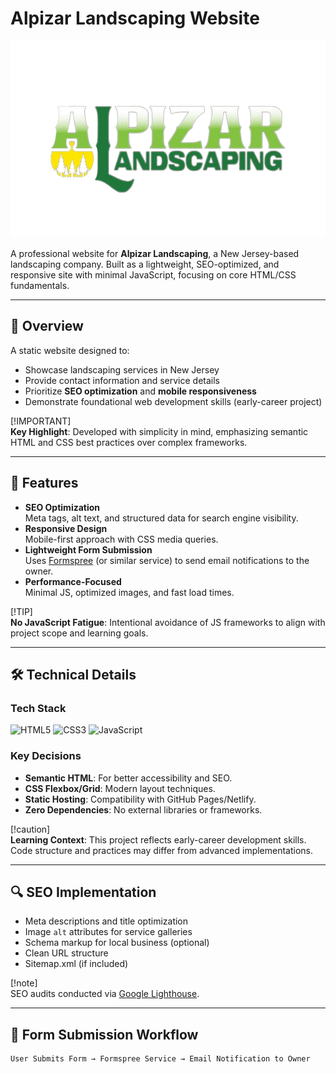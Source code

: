 # Alpizar Landscaping Website

![Project Banner](sources/images/logo.png)

A professional website for **Alpizar Landscaping**, a New Jersey-based landscaping company. Built as a lightweight, SEO-optimized, and responsive site with minimal JavaScript, focusing on core HTML/CSS fundamentals.

---

## 📌 Overview
A static website designed to:
- Showcase landscaping services in New Jersey
- Provide contact information and service details
- Prioritize **SEO optimization** and **mobile responsiveness**
- Demonstrate foundational web development skills (early-career project)

[!IMPORTANT]  
**Key Highlight**: Developed with simplicity in mind, emphasizing semantic HTML and CSS best practices over complex frameworks.

---

## 🚀 Features
- **SEO Optimization**  
  Meta tags, alt text, and structured data for search engine visibility.
- **Responsive Design**  
  Mobile-first approach with CSS media queries.
- **Lightweight Form Submission**  
  Uses [Formspree](https://formspree.io) (or similar service) to send email notifications to the owner.
- **Performance-Focused**  
  Minimal JS, optimized images, and fast load times.

[!TIP]  
**No JavaScript Fatigue**: Intentional avoidance of JS frameworks to align with project scope and learning goals.

---

## 🛠️ Technical Details

### Tech Stack
![HTML5](https://img.shields.io/badge/HTML5-E34F26?style=flat&logo=html5&logoColor=white)
![CSS3](https://img.shields.io/badge/CSS3-1572B6?style=flat&logo=css3&logoColor=white)
![JavaScript](https://img.shields.io/badge/JavaScript-F7DF1E?style=flat&logo=javascript&logoColor=black)

### Key Decisions
- **Semantic HTML**: For better accessibility and SEO.
- **CSS Flexbox/Grid**: Modern layout techniques.
- **Static Hosting**: Compatibility with GitHub Pages/Netlify.
- **Zero Dependencies**: No external libraries or frameworks.

[!caution]  
**Learning Context**: This project reflects early-career development skills. Code structure and practices may differ from advanced implementations.

---

## 🔍 SEO Implementation
- Meta descriptions and title optimization
- Image `alt` attributes for service galleries
- Schema markup for local business (optional)
- Clean URL structure
- Sitemap.xml (if included)

[!note]  
SEO audits conducted via [Google Lighthouse](https://developers.google.com/web/tools/lighthouse).

---

## 📧 Form Submission Workflow
```plaintext
User Submits Form → Formspree Service → Email Notification to Owner
